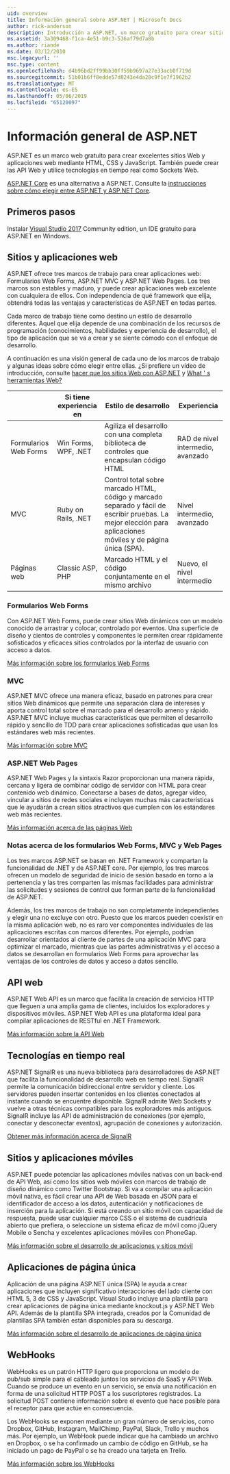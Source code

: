 ```yaml
---
uid: overview
title: Información general sobre ASP.NET | Microsoft Docs
author: rick-anderson
description: Introducción a ASP.NET, un marco gratuito para crear sitios Web, aplicaciones web y API web.
ms.assetid: 3a309468-f1ca-4e51-b9c3-536af79d7a8b
ms.author: riande
ms.date: 03/12/2010
msc.legacyurl: ''
msc.type: content
ms.openlocfilehash: d4b96bd2ff99bb30ff59b9697a27e33acb0f719d
ms.sourcegitcommit: 51b01b6ff8edde57d8243e4da28c9f1e7f1962b2
ms.translationtype: MT
ms.contentlocale: es-ES
ms.lasthandoff: 05/06/2019
ms.locfileid: "65120097"
---
```

# <a name="aspnet-overview"></a>Información general de ASP.NET

ASP.NET es un marco web gratuito para crear excelentes sitios Web y aplicaciones web mediante HTML, CSS y JavaScript. También puede crear las API Web y utilice tecnologías en tiempo real como Sockets Web.

[ASP.NET Core](https://docs.microsoft.com/aspnet/core/) es una alternativa a ASP.NET.  Consulte la [instrucciones sobre cómo elegir entre ASP.NET y ASP.NET Core](https://docs.microsoft.com/aspnet/core/choose-aspnet-framework).

## <a name="get-started"></a>Primeros pasos

Instalar [Visual Studio 2017](https://visualstudio.microsoft.com/downloads/?utm_medium=microsoft&utm_source=docs.microsoft.com&utm_campaign=button+cta&utm_content=download+vs2017) Community edition, un IDE gratuito para ASP.NET en Windows.

## <a name="websites-and-web-applications"></a>Sitios y aplicaciones web

 ASP.NET ofrece tres marcos de trabajo para crear aplicaciones web: Formularios Web Forms, ASP.NET MVC y ASP.NET Web Pages. Los tres marcos son estables y maduro, y puede crear aplicaciones web excelente con cualquiera de ellos. Con independencia de qué framework que elija, obtendrá todas las ventajas y características de ASP.NET en todas partes.

Cada marco de trabajo tiene como destino un estilo de desarrollo diferentes. Aquel que elija depende de una combinación de los recursos de programación (conocimientos, habilidades y experiencia de desarrollo), el tipo de aplicación que se va a crear y se siente cómodo con el enfoque de desarrollo.

A continuación es una visión general de cada uno de los marcos de trabajo y algunas ideas sobre cómo elegir entre ellas. ¿Si prefiere un vídeo de introducción, consulte [hacer que los sitios Web con ASP.NET](https://channel9.msdn.com/Blogs/ASP-NET-Site-Videos/Making-Websites-with-ASPNET) y [What ' s herramientas Web?](https://channel9.msdn.com/Blogs/ASP-NET-Site-Videos/what-is-web-tools)

|   | Si tiene experiencia en | Estilo de desarrollo | Experiencia |
|-----------|----------------------|-----------------------------------------------------|----------------|
| Formularios Web Forms | Win Forms, WPF, .NET | Agiliza el desarrollo con una completa biblioteca de controles que encapsulan código HTML | RAD de nivel intermedio, avanzado |
| MVC       | Ruby on Rails, .NET  | Control total sobre marcado HTML, código y marcado separado y fácil de escribir pruebas. La mejor elección para aplicaciones móviles y de página única (SPA). | Nivel intermedio, avanzado |
| Páginas web  | Classic ASP, PHP     | Marcado HTML y el código conjuntamente en el mismo archivo | Nuevo, el nivel intermedio |

### <a name="web-forms"></a>Formularios Web Forms

Con ASP.NET Web Forms, puede crear sitios Web dinámicos con un modelo conocido de arrastrar y colocar, controlado por eventos. Una superficie de diseño y cientos de controles y componentes le permiten crear rápidamente sofisticados y eficaces sitios controlados por la interfaz de usuario con acceso a datos.

[Más información sobre los formularios Web Forms](web-forms/index.md)

### <a name="mvc"></a>MVC

ASP.NET MVC ofrece una manera eficaz, basado en patrones para crear sitios Web dinámicos que permite una separación clara de intereses y aporta control total sobre el marcado para el desarrollo ameno y rápido. ASP.NET MVC incluye muchas características que permiten el desarrollo rápido y sencillo de TDD para crear aplicaciones sofisticadas que usan los estándares web más recientes.

[Más información sobre MVC](mvc/index.md)

### <a name="aspnet-web-pages"></a>ASP.NET Web Pages

ASP.NET Web Pages y la sintaxis Razor proporcionan una manera rápida, cercana y ligera de combinar código de servidor con HTML para crear contenido web dinámico. Conectarse a bases de datos, agregar vídeo, vincular a sitios de redes sociales e incluyen muchas más características que le ayudarán a crean sitios atractivos que cumplen con los estándares web más recientes.

[Más información acerca de las páginas Web](web-pages/index.md)

### <a name="notes-about-web-forms-mvc-and-web-pages"></a>Notas acerca de los formularios Web Forms, MVC y Web Pages

Los tres marcos ASP.NET se basan en .NET Framework y compartan la funcionalidad de .NET y de ASP.NET core. Por ejemplo, los tres marcos ofrecen un modelo de seguridad de inicio de sesión basado en torno a la pertenencia y las tres comparten las mismas facilidades para administrar las solicitudes y sesiones de control que forman parte de la funcionalidad de ASP.NET.

Además, los tres marcos de trabajo no son completamente independientes y elegir una no excluye con otro. Puesto que los marcos pueden coexistir en la misma aplicación web, no es raro ver componentes individuales de las aplicaciones escritas con marcos diferentes. Por ejemplo, podrían desarrollar orientados al cliente de partes de una aplicación MVC para optimizar el marcado, mientras que las partes administrativas y el acceso a datos se desarrollan en formularios Web Forms para aprovechar las ventajas de los controles de datos y acceso a datos sencillo.

## <a name="web-apis"></a>API web

ASP.NET Web API es un marco que facilita la creación de servicios HTTP que lleguen a una amplia gama de clientes, incluidos los exploradores y dispositivos móviles. ASP.NET Web API es una plataforma ideal para compilar aplicaciones de RESTful en .NET Framework.

[Más información sobre la API Web](web-api/index.md)

<!-- Put first under Web API TOC:  Watch video (9 minutes) https://channel9.msdn.com/Blogs/ASP-NET-Site-Videos/services-and-aspnet -->

## <a name="real-time-technologies"></a>Tecnologías en tiempo real

ASP.NET SignalR es una nueva biblioteca para desarrolladores de ASP.NET que facilita la funcionalidad de desarrollo web en tiempo real. SignalR permite la comunicación bidireccional entre servidor y cliente. Los servidores pueden insertar contenidos en los clientes conectados al instante cuando se encuentre disponible. SignalR admite Web Sockets y vuelve a otras técnicas compatibles para los exploradores más antiguos. SignalR incluye las API de administración de conexiones (por ejemplo, conectar y desconectar eventos), agrupación de conexiones y autorización.

[Obtener más información acerca de SignalR](signalr/index.md)

<!-- Put first under SignalR TOC:  Watch video (6 minutes) https://channel9.msdn.com/Blogs/ASP-NET-Site-Videos/signalr-and-the-real-time-web -->

## <a name="mobile-apps-and-sites"></a>Sitios y aplicaciones móviles

ASP.NET puede potenciar las aplicaciones móviles nativas con un back-end de API Web, así como los sitios web móviles con marcos de trabajo de diseño dinámico como Twitter Bootstrap. Si va a compilar una aplicación móvil nativa, es fácil crear una API de Web basada en JSON para el identificador de acceso a los datos, autenticación y notificaciones de inserción para la aplicación. Si está creando un sitio móvil con capacidad de respuesta, puede usar cualquier marco CSS o el sistema de cuadrícula abierto que prefiera, o seleccione un sistema eficaz de móvil como jQuery Mobile o Sencha y excelentes aplicaciones móviles con PhoneGap.

[Más información sobre el desarrollo de aplicaciones y sitios móvil](mobile/index.md)

<!-- Put first under mobile TOC:  Watch video (11 minutes) https://channel9.msdn.com/Blogs/ASP-NET-Site-Videos/aspnet-and-mobile -->

## <a name="single-page-applications"></a>Aplicaciones de página única

Aplicación de una página ASP.NET única (SPA) le ayuda a crear aplicaciones que incluyen significativo interacciones del lado cliente con HTML 5, 3 de CSS y JavaScript. Visual Studio incluye una plantilla para crear aplicaciones de página única mediante knockout.js y ASP.NET Web API. Además de la plantilla SPA integrada, creados por la Comunidad de plantillas SPA también están disponibles para su descarga.

[Más información sobre el desarrollo de aplicaciones de página única](single-page-application/index.md)

## <a name="webhooks"></a>WebHooks

WebHooks es un patrón HTTP ligero que proporciona un modelo de pub/sub simple para el cableado juntos los servicios de SaaS y API Web. Cuando se produce un evento en un servicio, se envía una notificación en forma de una solicitud HTTP POST a los suscriptores registrados. La solicitud POST contiene información sobre el evento que hace posible para el receptor para que actúe en consecuencia.

Los WebHooks se exponen mediante un gran número de servicios, como Dropbox, GitHub, Instagram, MailChimp, PayPal, Slack, Trello y muchos más. Por ejemplo, un WebHook puede indicar que ha cambiado un archivo en Dropbox, o se ha confirmado un cambio de código en GitHub, se ha iniciado un pago de PayPal o se ha creado una tarjeta en Trello.

[Más información sobre los WebHooks](webhooks/index.md)

<!--
Create Deployment TOC based on https://www.asp.net/aspnet/overview/deployment
Copy deployment content map to MVC, WebForms, Web Pages, Web API sections.
Copy Web Deployment in Enterprise from WebForms to MVC
Move under ASP.NET Best practices
    What not to do in ASP.NET, and what to do instead https://review.docs.microsoft.cus/aspnet/aspnet/overview/web-development-best-practices/what-not-to-do-in-aspnet-and-what-to-do-instead
    Async and await https://channel9.msdn.com/Blogs/ASP-NET-Site-Videos/async-and-await
    Building Real World Cloud Apps with Azure https://review.docs.microsoft.com/aspnet/aspnet/overview/developing-apps-with-windows-azure/building-real-world-cloud-apps-with-windows-azure/introduction
    Hands on Lab: Maintainable Azure Websites: Managing Change and Scale https://review.docs.microsoft.com/aspnet/aspnet/overview/developing-apps-with-windows-azure/maintainable-azure-websites-managing-change-and-scale

-->
